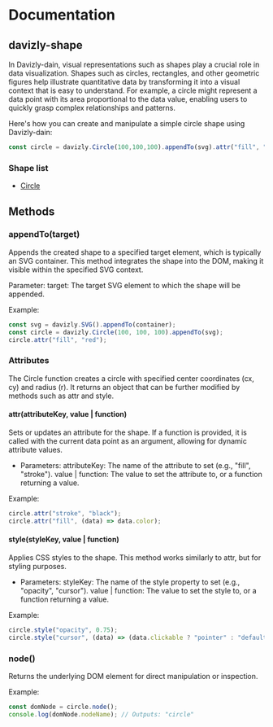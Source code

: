 # Documentation

## davizly-shape

In Davizly-dain, visual representations such as shapes play a crucial role in data visualization. Shapes such as circles, rectangles, and other geometric figures help illustrate quantitative data by transforming it into a visual context that is easy to understand. For example, a circle might represent a data point with its area proportional to the data value, enabling users to quickly grasp complex relationships and patterns.

Here's how you can create and manipulate a simple circle shape using Davizly-dain:

```js
const circle = davizly.Circle(100,100,100).appendTo(svg).attr("fill", "red")
```

### Shape list

- [Circle](./shape/01.md)

## Methods

### appendTo(target)

Appends the created shape to a specified target element, which is typically an SVG container. This method integrates the shape into the DOM, making it visible within the specified SVG context.

Parameter:
target: The target SVG element to which the shape will be appended.

Example:

```js
const svg = davizly.SVG().appendTo(container);
const circle = davizly.Circle(100, 100, 100).appendTo(svg);
circle.attr("fill", "red");
```

### Attributes

The Circle function creates a circle with specified center coordinates (cx, cy) and radius (r). It returns an object that can be further modified by methods such as attr and style.

#### attr(attributeKey, value | function)

Sets or updates an attribute for the shape. If a function is provided, it is called with the current data point as an argument, allowing for dynamic attribute values.

- Parameters:
attributeKey: The name of the attribute to set (e.g., "fill", "stroke").
value | function: The value to set the attribute to, or a function returning a value.

Example:

```js
circle.attr("stroke", "black");
circle.attr("fill", (data) => data.color);
```

#### style(styleKey, value | function)

Applies CSS styles to the shape. This method works similarly to attr, but for styling purposes.

- Parameters:
styleKey: The name of the style property to set (e.g., "opacity", "cursor").
value | function: The value to set the style to, or a function returning a value.

Example:

```js
circle.style("opacity", 0.75);
circle.style("cursor", (data) => (data.clickable ? "pointer" : "default"));
```

### node()

Returns the underlying DOM element for direct manipulation or inspection.

Example:

```js
const domNode = circle.node();
console.log(domNode.nodeName); // Outputs: "circle"
```
